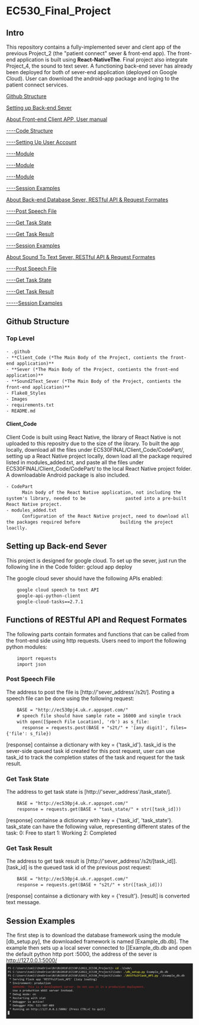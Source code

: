# EC530_Final_Project
## Intro
This repository contains a fully-implemented sever and clent app of the previous Project_2 (the "patient connect" sever & front-end app). The front-end application is built using **React-NativeThe**. Final project also integrate Project_4, the sound to text sever. A functioning back-end sever has already been deployed for both of sever-end application (deployed on Google Cloud). User can download the android-app package and loging to the patient connect services.

 [Github Structure](#Github-Structure)
 
 [Setting up Back-end Sever](#Setting-up-Back-end-Sever)
 
 [About Front-end Client APP, User manual](#Setting-up-Back-end-Sever)
 
 [----Code Structure](#Setting-up-Back-end-Sever)
 
 [----Setting Up User Account](#Post-Speech-File)
 
 [----Module](#Get-Task-State)
 
 [----Module](#Get-Task-Result)
 
 [----Module](#Get-Task-Result)
 
 [----Session Examples](#Session-Examples)
 
 [About Back-end Database Sever, RESTful API & Request Formates](#Functions-of-RESTful-API-and-Request-Formates)
 
 [----Post Speech File](#Post-Speech-File)
 
 [----Get Task State](#Get-Task-State)
 
 [----Get Task Result](#Get-Task-Result)
 
 [----Session Examples](#Session-Examples)
 
 [About Sound To Text Sever, RESTful API & Request Formates](#Functions-of-RESTful-API-and-Request-Formates)
 
 [----Post Speech File](#Post-Speech-File)
 
 [----Get Task State](#Get-Task-State)
 
 [----Get Task Result](#Get-Task-Result)
 
 [-----Session Examples](#Session-Examples)
 
 

## Github Structure
### Top Level
    - .github
    - **Client_Code (*The Main Body of the Project, contients the front-end application)**
    - **Sever (*The Main Body of the Project, contients the front-end application)**
    - **Sound2Text_Sever (*The Main Body of the Project, contients the front-end application)**
    - Flake8_Styles
    - Images
    - requirements.txt
    - README.md
#### Client_Code 
Client Code is built using React Native, the library of React Native is not uploaded to this repositry due to the size of the library. To built the app locally, download all the files under EC530FINAL/Client_Code/CodePart/, setting up a React Native project locally, down load all the package required listed in modules_added.txt, and paste all the files under EC530FINAL/Client_Code/CodePart/ to the local React Native project folder. A downloadable Android package is also included.

    - CodePart
          Main body of the React Native application, not including the system's library, needed to be               pasted into a pre-built React Native project.
    - modules_added.txt
          Configuration of the React Native project, need to download all the packages required before               building the project loaclly. 
  
## Setting up Back-end Sever
This project is designed for google cloud. To set up the sever, just run the following line in the Code folder:
        gcloud app deploy

The google cloud sever should have the following APIs enabled:

        google cloud speech to text API
        google-api-python-client
        google-cloud-tasks==2.7.1
        
## Functions of RESTful API and Request Formates
The following parts contain formates and functions that can be called from the front-end side using http requests. Users need to import the following python modules:

        import requests
        import json
        
### Post Speech File
The address to post the file is [http://'sever_address'/s2t/]. Posting a speech file can be done using the following request: 

        BASE = "http://ec530pj4.uk.r.appspot.com/"
        # speech file should have sample rate = 16000 and single track
        with open([Speech File Location], 'rb') as s_file: 
          response = requests.post(BASE + "s2t/" + '[any digit]', files={'file': s_file})
        
[response] containse a dictionary with key = {'task_id'}. task_id is the sever-side queued task id created for this post request, user can use task_id to track the completion states of the task and request for the task result.

### Get Task State
The address to get task state is [http://'sever_address'/task_state/].

        BASE = "http://ec530pj4.uk.r.appspot.com/"
        response = requests.get(BASE + "task_state/" + str([task_id]))
        
[response] containse a dictionary with key = {'task_id', 'task_state'}. task_state can have the following value, representing different states of the task:
        0: Free to start
        1: Working
        2: Completed
        
### Get Task Result
The address to get task result is [http://'sever_address'/s2t/[task_id]]. [task_id] is the queued task id of the previous post request:

        BASE = "http://ec530pj4.uk.r.appspot.com/"
        response = requests.get(BASE + "s2t/" + str([task_id]))
        
[response] containse a dictionary with key = {'result'}. [result] is converted text message.
                                                                                        
## Session Examples
The first step is to download the database framework using the module [db_setup.py], the downloaded framework is named [Example_db.db]. The example then sets up a local sever connected to []Example_db.db and open the default python http port :5000, the address of the sever is http://127.0.0.1:5000/
![alt text](https://github.com/lzy2022/S2022_EC530_Project2/raw/main/Images/EX1.PNG)

